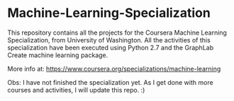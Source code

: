 # Machine-Learning-Specialization
This repository contains all the projects for the Coursera Machine Learning Specialization, from University of Washington.
All the activities of this specialization have been executed using Python 2.7 and the GraphLab Create machine learning package.

More info at:
https://www.coursera.org/specializations/machine-learning

Obs: I have not finished the specialization yet. As I get done with more courses and activities, I will update this repo. :)

